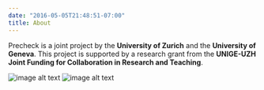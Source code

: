 ```yaml
---
date: "2016-05-05T21:48:51-07:00"
title: About
---
```


Precheck is a joint project by the **University of Zurich** and the **University of Geneva**. This project is supported by a research grant from the **UNIGE-UZH Joint Funding for Collaboration in Research and Teaching**.


![image alt text](../images/logo_uzh.png)
![image alt text](../images/logo_unige.png)
